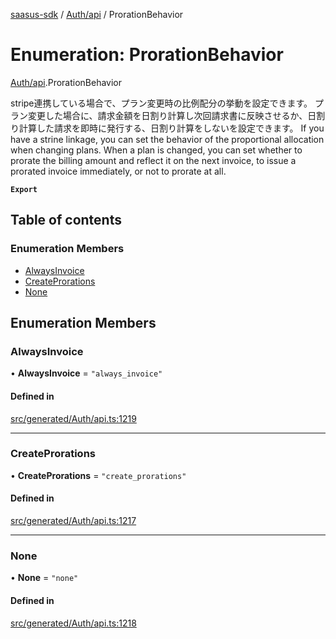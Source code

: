 [saasus-sdk](../README.md) / [Auth/api](../modules/Auth_api.md) / ProrationBehavior

# Enumeration: ProrationBehavior

[Auth/api](../modules/Auth_api.md).ProrationBehavior

stripe連携している場合で、プラン変更時の比例配分の挙動を設定できます。 プラン変更した場合に、請求金額を日割り計算し次回請求書に反映させるか、日割り計算した請求を即時に発行する、日割り計算をしないを設定できます。  If you have a strine linkage, you can set the behavior of the proportional allocation when changing plans. When a plan is changed, you can set whether to prorate the billing amount and reflect it on the next invoice, to issue a prorated invoice immediately, or not to prorate at all.

**`Export`**

## Table of contents

### Enumeration Members

- [AlwaysInvoice](Auth_api.ProrationBehavior.md#alwaysinvoice)
- [CreateProrations](Auth_api.ProrationBehavior.md#createprorations)
- [None](Auth_api.ProrationBehavior.md#none)

## Enumeration Members

### AlwaysInvoice

• **AlwaysInvoice** = ``"always_invoice"``

#### Defined in

[src/generated/Auth/api.ts:1219](https://github.com/saasus-platform/saasus-sdk-javascript/blob/55abc15/src/generated/Auth/api.ts#L1219)

___

### CreateProrations

• **CreateProrations** = ``"create_prorations"``

#### Defined in

[src/generated/Auth/api.ts:1217](https://github.com/saasus-platform/saasus-sdk-javascript/blob/55abc15/src/generated/Auth/api.ts#L1217)

___

### None

• **None** = ``"none"``

#### Defined in

[src/generated/Auth/api.ts:1218](https://github.com/saasus-platform/saasus-sdk-javascript/blob/55abc15/src/generated/Auth/api.ts#L1218)
